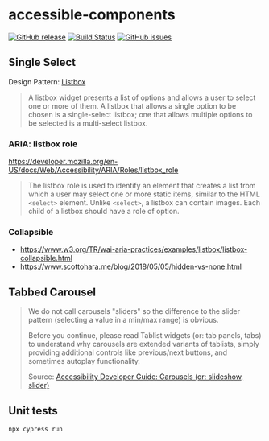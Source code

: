 # accessible-components

[![GitHub release](https://img.shields.io/github/v/tag/dotherightthing/accessible-components)](https://github.com/dotherightthing/accessible-components/releases) [![Build Status](https://github.com/dotherightthing/accessible-components/workflows/Build%20and%20release%20if%20tagged/badge.svg)](https://github.com/dotherightthing/accessible-components/actions?query=workflow%3A%22Build+and+release+if+tagged%22) [![GitHub issues](https://img.shields.io/github/issues/dotherightthing/accessible-components.svg)](https://github.com/dotherightthing/accessible-components/issues)

## Single Select

Design Pattern: [Listbox](https://www.w3.org/TR/wai-aria-practices/#Listbox)

> A listbox widget presents a list of options and allows a user to select one or more of them. A listbox that allows a single option to be chosen is a single-select listbox; one that allows multiple options to be selected is a multi-select listbox.

### ARIA: listbox role

<https://developer.mozilla.org/en-US/docs/Web/Accessibility/ARIA/Roles/listbox_role>

> The listbox role is used to identify an element that creates a list from which a user may select one or more static items, similar to the HTML `<select>` element. Unlike `<select>`, a listbox can contain images. Each child of a listbox should have a role of option.

### Collapsible

* <https://www.w3.org/TR/wai-aria-practices/examples/listbox/listbox-collapsible.html>
* <https://www.scottohara.me/blog/2018/05/05/hidden-vs-none.html>

## Tabbed Carousel

> We do not call carousels "sliders" so the difference to the slider pattern (selecting a value in a min/max range) is obvious.
>
> Before you continue, please read Tablist widgets (or: tab panels, tabs) to understand why carousels are extended variants of tablists, simply providing additional controls like previous/next buttons, and sometimes autoplay functionality.
>
> Source: [Accessibility Developer Guide: Carousels (or: slideshow, slider)](https://www.accessibility-developer-guide.com/examples/widgets/carousel/)

## Unit tests

```shell
npx cypress run
```
